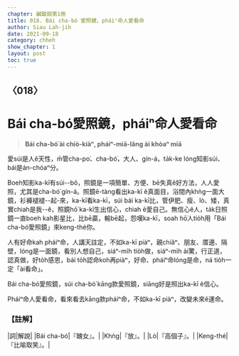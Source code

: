 ```yaml
---
chapter: 鹹酸甜第1冊
title: 018. Bái cha-bó͘愛照鏡，pháiⁿ命人愛看命
author: Siau Lah-jih
date: 2021-09-18
category: chheh
show_chapter: 1
layout: post
toc: true
---
```

  
## 〈018〉
# Bái cha-bó͘愛照鏡，pháiⁿ命人愛看命
>**Bái cha-bó͘ ài chiò-kiàⁿ, pháiⁿ-miā-lâng ài khòaⁿ miā**
 
愛súi是人ê天性，m̄管cha-po͘、cha-bó͘，大人、gín-á，ta̍k-ke lóng知影súi、bái是án-chóaⁿ分。

Boeh知影ka-kī有súi--bô，照鏡是一項簡單、方便、bē失真ê好方法，人人愛照，尤其是cha-bó͘ gín-á。照鏡ē-tàng看出ka-kī ê真面目，浴間內khǹg一面大鏡，衫褲褪褪--起-來，ka-kī看ka-kī，súi bái ka-kī比，管伊肥、瘦、lò、矮，真實chiah是我--ê，照鏡hō͘ ka-kī生出信心，chiah ē愛自己。無信心ê人，ta̍k日照鏡一直boeh kah影星比，比bē贏，輸bē起，怨嘆ka-kī，soah hō͘人tio̍h用「Bái cha-bó͘愛照鏡」來keng-thé你。

人有好命kah pháiⁿ命，人講天註定，不如ka-kī piàⁿ，親chiâⁿ、朋友、厝邊、隔壁，lóng是一面鏡，看別人想自己，siáⁿ-mi̍h tio̍h做，siáⁿ-mi̍h ài驚，行正道，認真做，好to̍h感恩，bái to̍h認命koh再piàⁿ，好命、pháiⁿ命lóng是命，ná tio̍h一定「ài看命」。

Bái cha-bó͘愛照鏡，súi cha-bó͘ kāng款愛照鏡，siāng好是照出ka-kī ê信心。

Pháiⁿ命人愛看命，看來看去kāng款pháiⁿ命，不如ka-kī piàⁿ，改變未來ê運命。



### 【註解】

|詞|解說|
|Bái cha-bó͘|『醜女』。|
|Khǹg|『放』。|
|Lò|『高個子』。|
|Keng-thé|『比喻取笑』。|

